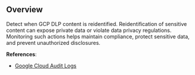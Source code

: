 ## Overview

Detect when GCP DLP content is reidentified. Reidentification of sensitive content can expose private data or violate data privacy regulations. Monitoring such actions helps maintain compliance, protect sensitive data, and prevent unauthorized disclosures.

**References**:
- [Google Cloud Audit Logs](https://cloud.google.com/logging/docs/audit)